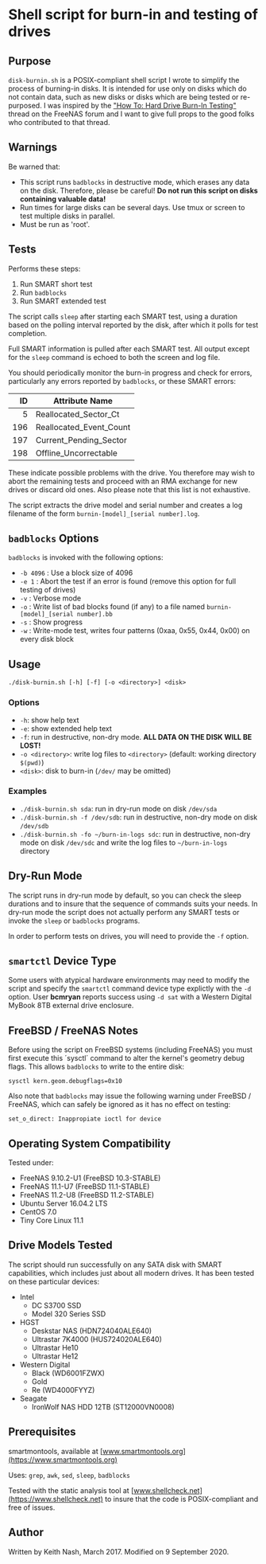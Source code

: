 # Shell script for burn-in and testing of drives

## Purpose

`disk-burnin.sh` is a POSIX-compliant shell script I wrote to simplify the process of burning-in disks. It is intended for use only on disks which do not contain data, such as new disks or disks which are being tested or re-purposed. I was inspired by the ["How To: Hard Drive Burn-In Testing"](https://forums.freenas.org/index.php?threads/how-to-hard-drive-burn-in-testing.21451/) thread on the FreeNAS forum and I want to give full props to the good folks who contributed to that thread.

## Warnings

Be warned that:

* This script runs `badblocks` in destructive mode, which erases any data on the disk. Therefore, please be careful! __Do not run this script on disks containing valuable data!__
* Run times for large disks can be several days. Use tmux or screen to test multiple disks in parallel.
* Must be run as 'root'.

## Tests

Performs these steps:

1. Run SMART short test
2. Run `badblocks`
3. Run SMART extended test

The script calls `sleep` after starting each SMART test, using a duration based on the polling interval reported by the disk, after which it polls for test completion.

Full SMART information is pulled after each SMART test. All output except for the `sleep` command is echoed to both the screen and log file.

You should periodically monitor the burn-in progress and check for errors, particularly any errors reported by `badblocks`, or these SMART errors:
  
|ID|Attribute Name|
|---:|---|
|  5|Reallocated_Sector_Ct|
|196|Reallocated_Event_Count|
|197|Current_Pending_Sector|
|198|Offline_Uncorrectable|

These indicate possible problems with the drive. You therefore may wish to abort the remaining tests and proceed with an RMA exchange for new drives or discard old ones. Also please note that this list is not exhaustive.

The script extracts the drive model and serial number and creates a log filename of the form `burnin-[model]_[serial number].log`.

## `badblocks` Options

`badblocks` is invoked with the following options:

* `-b 4096` : Use a block size of 4096
* `-e 1` : Abort the test if an error is found (remove this option for full testing of drives)
* `-v` : Verbose mode
* `-o` : Write list of bad blocks found (if any) to a file named `burnin-[model]_[serial number].bb`
* `-s` : Show progress
* `-w` : Write-mode test, writes four patterns (0xaa, 0x55, 0x44, 0x00) on every disk block

## Usage

`./disk-burnin.sh [-h] [-f] [-o <directory>] <disk>`

### Options

* `-h`: show help text
* `-e`: show extended help text
* `-f`: run in destructive, non-dry mode. **ALL DATA ON THE DISK WILL BE LOST!**
* `-o <directory>`: write log files to `<directory>` (default: working directory `$(pwd)`)
* `<disk>`: disk to burn-in (`/dev/` may be omitted)

### Examples

* `./disk-burnin.sh sda`: run in dry-run mode on disk `/dev/sda`
* `./disk-burnin.sh -f /dev/sdb`: run in destructive, non-dry mode on disk `/dev/sdb`
* `./disk-burnin.sh -fo ~/burn-in-logs sdc`: run in destructive, non-dry mode on disk `/dev/sdc` and write the log files to `~/burn-in-logs` directory

## Dry-Run Mode

The script runs in dry-run mode by default, so you can check the sleep durations and to insure that the sequence of commands suits your needs. In dry-run mode the script does not actually perform any SMART tests or invoke the `sleep` or `badblocks` programs.

In order to perform tests on drives, you will need to provide the `-f` option.

## `smartctl` Device Type

Some users with atypical hardware environments may need to modify the script and specify the `smartctl` command device type explictly with the `-d` option. User __bcmryan__ reports success using `-d sat` with a Western Digital MyBook 8TB external drive enclosure.

## FreeBSD / FreeNAS Notes

Before using the script on FreeBSD systems (including FreeNAS) you must first execute this ´sysctl´ command to alter the kernel's geometry debug flags. This allows `badblocks` to write to the entire disk:

`sysctl kern.geom.debugflags=0x10`

Also note that `badblocks` may issue the following warning under FreeBSD / FreeNAS, which can safely be ignored as it has no effect on testing:

`set_o_direct: Inappropiate ioctl for device`

## Operating System Compatibility

Tested under:

* FreeNAS 9.10.2-U1 (FreeBSD 10.3-STABLE)
* FreeNAS 11.1-U7 (FreeBSD 11.1-STABLE)
* FreeNAS 11.2-U8 (FreeBSD 11.2-STABLE)
* Ubuntu Server 16.04.2 LTS
* CentOS 7.0
* Tiny Core Linux 11.1

## Drive Models Tested

The script should run successfully on any SATA disk with SMART capabilities, which includes just about all modern drives. It has been tested on these particular devices:

* Intel
  * DC S3700 SSD
  * Model 320 Series SSD
* HGST
  * Deskstar NAS (HDN724040ALE640)
  * Ultrastar 7K4000 (HUS724020ALE640)
  * Ultrastar He10
  * Ultrastar He12
* Western Digital
  * Black (WD6001FZWX)
  * Gold
  * Re (WD4000FYYZ)
* Seagate
  * IronWolf NAS HDD 12TB (ST12000VN0008)

## Prerequisites

smartmontools, available at [www.smartmontools.org](https://www.smartmontools.org)

Uses: `grep`, `awk`, `sed`, `sleep`, `badblocks`

Tested with the static analysis tool at [www.shellcheck.net](https://www.shellcheck.net) to insure that the code is POSIX-compliant and free of issues.

## Author

Written by Keith Nash, March 2017.
Modified on 9 September 2020.
